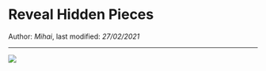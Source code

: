 # Reveal Hidden Pieces

Author: *Mihai*, last modified: _27/02/2021_

---

![](https://www.youtube-nocookie.com/embed/IBlHBF_-TRA?w=800&h=450)